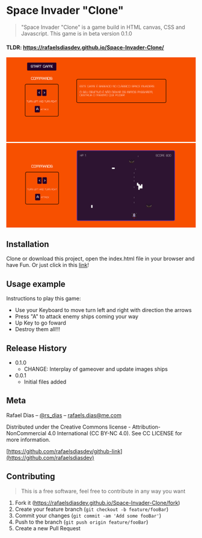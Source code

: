# Space Invader "Clone"
> "Space Invader "Clone" is a game build in HTML canvas, CSS and Javascript.
> This game is in beta version 0.1.0
#### TLDR: https://rafaelsdiasdev.github.io/Space-Invader-Clone/

![](images/first-screen.png)
![](images/game-screen.png)

## Installation

Clone or download this project, open the index.html file in your browser and have Fun. Or just click in this [link](https://rafaelsdiasdev.github.io/Space-Invader-Clone/)!

## Usage example

Instructions to play this game:

* Use your Keyboard to move turn left and right with direction the arrows
* Press "A" to attack enemy ships coming your way
* Up Key to go foward
* Destroy them all!!!


## Release History


* 0.1.0
    * CHANGE: Interplay of gameover and update images ships
* 0.0.1
    * Initial files added

## Meta

Rafael Dias – [@rs_dias](https://twitter.com/rs_dias) – rafaels.dias@me.com

Distributed under the Creative Commons license - Attribution-NonCommercial 4.0 International (CC BY-NC 4.0). See CC LICENSE for more information.

[https://github.com/rafaelsdiasdev/github-link](https://github.com/rafaelsdiasdev)

## Contributing
>This is a free software, feel free to contribute in any way you want

1. Fork it (<https://rafaelsdiasdev.github.io/Space-Invader-Clone/fork>)
2. Create your feature branch (`git checkout -b feature/fooBar`)
3. Commit your changes (`git commit -am 'Add some fooBar'`)
4. Push to the branch (`git push origin feature/fooBar`)
5. Create a new Pull Request

